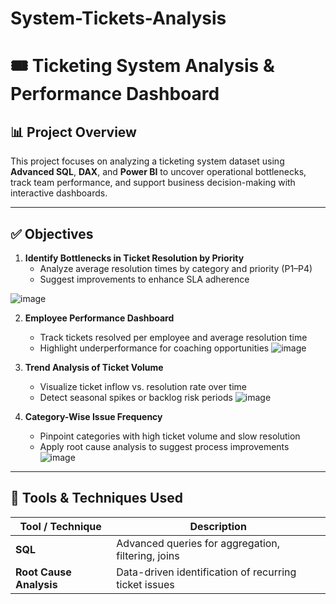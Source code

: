 # System-Tickets-Analysis

# 🎟️ Ticketing System Analysis & Performance Dashboard

## 📊 Project Overview

This project focuses on analyzing a ticketing system dataset using **Advanced SQL**, **DAX**, and **Power BI** to uncover operational bottlenecks, track team performance, and support business decision-making with interactive dashboards.

---

## ✅ Objectives

1. **Identify Bottlenecks in Ticket Resolution by Priority**
   - Analyze average resolution times by category and priority (P1–P4)
   - Suggest improvements to enhance SLA adherence

![image](https://github.com/user-attachments/assets/835394e4-1aac-459d-a78d-470cd855f102)


2. **Employee Performance Dashboard**
   - Track tickets resolved per employee and average resolution time
   - Highlight underperformance for coaching opportunities
![image](https://github.com/user-attachments/assets/2cdb1fd2-ad02-425e-9ac7-f9ceabaa3ec8)

3. **Trend Analysis of Ticket Volume**
   - Visualize ticket inflow vs. resolution rate over time
   - Detect seasonal spikes or backlog risk periods
![image](https://github.com/user-attachments/assets/fd2d16a5-7259-40b9-aa6c-1e2331a7af2c)


4. **Category-Wise Issue Frequency**
   - Pinpoint categories with high ticket volume and slow resolution
   - Apply root cause analysis to suggest process improvements
![image](https://github.com/user-attachments/assets/3264d153-9eea-4ab1-b0da-8da855e0a74e)


---

## 🧠 Tools & Techniques Used

| Tool / Technique | Description |
|------------------|-------------|
| **SQL** | Advanced queries for aggregation, filtering, joins |
| **Root Cause Analysis** | Data-driven identification of recurring ticket issues |





